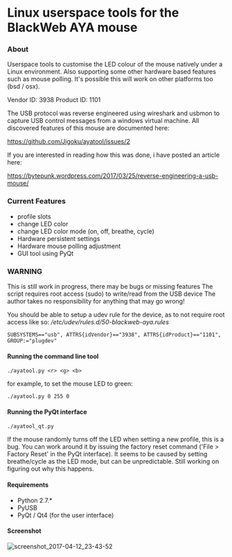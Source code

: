 # Linux userspace tools for the BlackWeb AYA mouse
### About
Userspace tools to customise the LED colour of the mouse natively under a Linux environment. Also supporting some other hardware based features such as mouse polling. It's possible this will work on other platforms too (bsd / osx).

Vendor  ID: 3938
Product ID: 1101

The USB protocol was reverse engineered using wireshark and usbmon to capture USB control messages from a windows virtual machine. All discovered features of this mouse are documented here: 

https://github.com/Jigoku/ayatool/issues/2

If you are interested in reading how this was done, i have posted an article here:

https://bytepunk.wordpress.com/2017/03/25/reverse-engineering-a-usb-mouse/

### Current Features
* profile slots
* change LED color 
* change LED color mode (on, off, breathe, cycle)
* Hardware persistent settings
* Hardware mouse polling adjustment
* GUI tool using PyQt



### WARNING
This is still work in progress, there may be bugs or missing features
The script requires root access (sudo) to write/read from the USB device
The author takes no responsibility for anything that may go wrong!

You should be able to setup a udev rule for the device, as to not require root access like so:
*/etc/udev/rules.d/50-blackweb-aya.rules*
```
SUBSYSTEMS=="usb", ATTRS{idVendor}=="3938", ATTRS{idProduct}=="1101", GROUP:="plugdev"
```

#### Running the command line tool
```
./ayatool.py <r> <g> <b>
```
for example, to set the mouse LED to green:
```
./ayatool.py 0 255 0
```

#### Running the PyQt interface
```
./ayatool_qt.py
```

If the mouse randomly turns off the LED when setting a new profile, this is a bug. You can work around it by issuing the factory reset command ('File > Factory Reset' in the PyQt interface). It seems to be caused by setting breathe/cycle as the LED mode, but can be unpredictable. Still working on figuring out why this happens. 

#### Requirements
* Python 2.7.*
* PyUSB
* PyQt / Qt4 (for the user interface)

#### Screenshot
![screenshot_2017-04-12_23-43-52](https://cloud.githubusercontent.com/assets/1535179/24982601/121e5fd8-1fda-11e7-9967-bc6128445a67.png)
